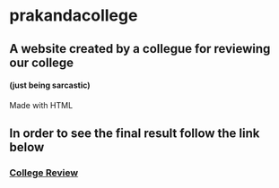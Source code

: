 # prakandacollege
## A website created by a collegue for reviewing our college 

####   (just being sarcastic)
Made with HTML

## In order to see the final result follow the link below

###  [College Review](https://darkweb19.github.io/prakandacollege/)
